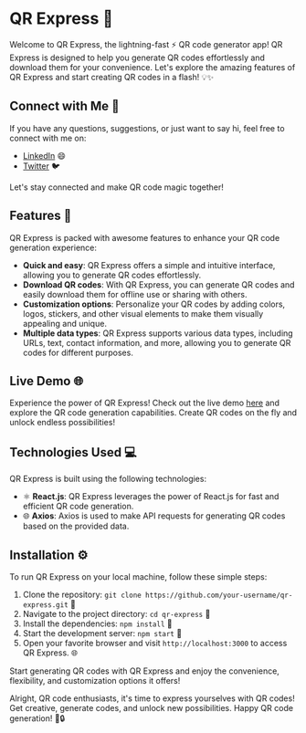 <!---
Note: The logos used in this example are placeholders.
Please replace them with valid URLs to the respective images.
-->

# QR Express 📲

Welcome to QR Express, the lightning-fast ⚡ QR code generator app! QR Express is designed to help you generate QR codes effortlessly and download them for your convenience. Let's explore the amazing features of QR Express and start creating QR codes in a flash! 💡✨

## Connect with Me 🔗

If you have any questions, suggestions, or just want to say hi, feel free to connect with me on:

- [LinkedIn](https://www.linkedin.com/in/pawan-ajjar-k/) 😄
- [Twitter](https://twitter.com/k_ajjar) 🐦

Let's stay connected and make QR code magic together!

## Features 🌟

QR Express is packed with awesome features to enhance your QR code generation experience:

- **Quick and easy**: QR Express offers a simple and intuitive interface, allowing you to generate QR codes effortlessly.
- **Download QR codes**: With QR Express, you can generate QR codes and easily download them for offline use or sharing with others.
- **Customization options**: Personalize your QR codes by adding colors, logos, stickers, and other visual elements to make them visually appealing and unique.
- **Multiple data types**: QR Express supports various data types, including URLs, text, contact information, and more, allowing you to generate QR codes for different purposes.

## Live Demo 🌐

Experience the power of QR Express! Check out the live demo [here](https://qr-express.netlify.app/) and explore the QR code generation capabilities. Create QR codes on the fly and unlock endless possibilities!

## Technologies Used 💻

QR Express is built using the following technologies:

- ⚛️ **React.js**: QR Express leverages the power of React.js for fast and efficient QR code generation.
- 🌐 **Axios**: Axios is used to make API requests for generating QR codes based on the provided data.

## Installation ⚙️

To run QR Express on your local machine, follow these simple steps:

1. Clone the repository: `git clone https://github.com/your-username/qr-express.git` 🐙
2. Navigate to the project directory: `cd qr-express` 📂
3. Install the dependencies: `npm install` 🚚
4. Start the development server: `npm start` 🚀
5. Open your favorite browser and visit `http://localhost:3000` to access QR Express. 🌐

Start generating QR codes with QR Express and enjoy the convenience, flexibility, and customization options it offers!

Alright, QR code enthusiasts, it's time to express yourselves with QR codes! Get creative, generate codes, and unlock new possibilities. Happy QR code generation! 📲🔒

